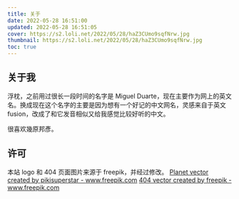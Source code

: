 ```yaml
---
title: 关于
date: 2022-05-28 16:51:00
updated: 2022-05-28 16:51:05
cover: https://s2.loli.net/2022/05/28/haZ3CUmo9sqfNrw.jpg
thumbnail: https://s2.loli.net/2022/05/28/haZ3CUmo9sqfNrw.jpg
toc: true
---
```


## 关于我

浮枕，之前用过很长一段时间的名字是 Miguel Duarte，现在主要作为网上的英文名。换成现在这个名字的主要是因为想有一个好记的中文网名，灵感来自于英文 fusion，改成了和它发音相似又给我感觉比较好听的中文。

很喜欢幾原邦彥。

## 许可

本站 logo 和 404 页面图片来源于 freepik，并经过修改。
<a href="https://www.freepik.com/vectors/planet">Planet vector created by pikisuperstar - www.freepik.com</a>
<a href="https://www.freepik.com/vectors/404">404 vector created by freepik - www.freepik.com</a>
